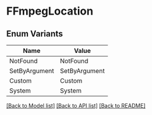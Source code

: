 # FFmpegLocation

## Enum Variants

| Name | Value |
|---- | -----|
| NotFound | NotFound |
| SetByArgument | SetByArgument |
| Custom | Custom |
| System | System |


[[Back to Model list]](../README.md#documentation-for-models) [[Back to API list]](../README.md#documentation-for-api-endpoints) [[Back to README]](../README.md)


